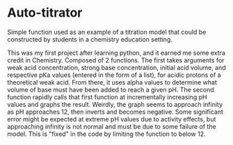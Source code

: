 # Auto-titrator
Simple function used as an example of a titration model that could be constructed by students in a chemistry education setting. 

This was my first project after learning python, and it earned me some extra credit in Chemistry.
Composed of 2 functions. The first takes arguments for weak acid concentration, strong base concentration, initial acid volume, and respective pKa values (entered in the form of a list), for acidic protons of a theoretical weak acid. From there, it uses alpha values to determine what volume of base must have been added to reach a given pH. The second function rapidly calls that first function at incrementally increasing pH values and graphs the result.
Weirdly, the graph seems to approach infinity as pH approaches 12, then inverts and becomes negative. Some significant error might be expected at extreme pH values due to activity effects, but approaching infinity is not normal and must be due to some failure of the model. This is "fixed" in the code by limiting the function to below 12.
